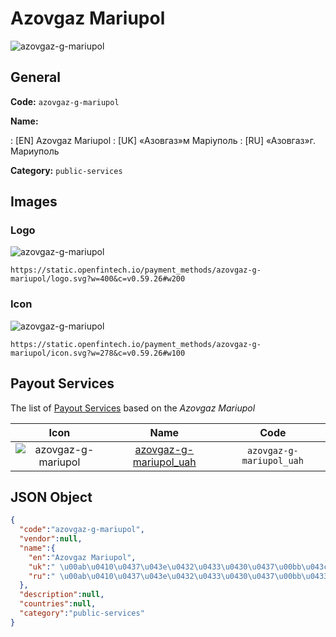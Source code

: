
# Azovgaz Mariupol 
![azovgaz-g-mariupol](https://static.openfintech.io/payment_methods/azovgaz-g-mariupol/logo.svg?w=400&c=v0.59.26#w200)  

## General 
**Code:** `azovgaz-g-mariupol` 
 
**Name:** 
 
:	[EN] Azovgaz Mariupol 
:	[UK]  «Азовгаз»м Маріуполь 
:	[RU]  «Азовгаз»г. Мариуполь 
 
**Category:** `public-services` 
 

## Images 

### Logo 
![azovgaz-g-mariupol](https://static.openfintech.io/payment_methods/azovgaz-g-mariupol/logo.svg?w=400&c=v0.59.26#w200)  

```
https://static.openfintech.io/payment_methods/azovgaz-g-mariupol/logo.svg?w=400&c=v0.59.26#w200
```  

### Icon 
![azovgaz-g-mariupol](https://static.openfintech.io/payment_methods/azovgaz-g-mariupol/icon.svg?w=278&c=v0.59.26#w100)  

```
https://static.openfintech.io/payment_methods/azovgaz-g-mariupol/icon.svg?w=278&c=v0.59.26#w100
```  

## Payout Services 
 
The list of [Payout Services](/payout-services/) based on the _Azovgaz Mariupol_ 

|Icon|Name|Code| 
|:---:|:---:|:---:| 
|![azovgaz-g-mariupol](https://static.openfintech.io/payout_methods/azovgaz-g-mariupol/icon.png?w=278&c=v0.59.26#w40) |[azovgaz-g-mariupol_uah](/payout-services/azovgaz-g-mariupol_uah/)|`azovgaz-g-mariupol_uah`| 
 

## JSON Object 

```json
{
  "code":"azovgaz-g-mariupol",
  "vendor":null,
  "name":{
    "en":"Azovgaz Mariupol",
    "uk":" \u00ab\u0410\u0437\u043e\u0432\u0433\u0430\u0437\u00bb\u043c \u041c\u0430\u0440\u0456\u0443\u043f\u043e\u043b\u044c",
    "ru":" \u00ab\u0410\u0437\u043e\u0432\u0433\u0430\u0437\u00bb\u0433. \u041c\u0430\u0440\u0438\u0443\u043f\u043e\u043b\u044c"
  },
  "description":null,
  "countries":null,
  "category":"public-services"
}
```  
